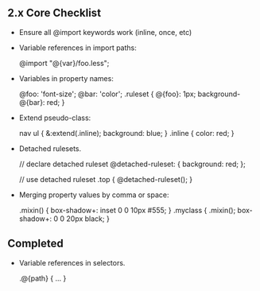 
2.x Core Checklist
---------

* Ensure all @import keywords work (inline, once, etc)

* Variable references in import paths:

    @import "@{var}/foo.less";

* Variables in property names:

    @foo: 'font-size';
    @bar: 'color';
    .ruleset {
        @{foo}: 1px;
        background-@{bar}: red;
    }

* Extend pseudo-class:

    nav ul {
      &:extend(.inline);
      background: blue;
    }
    .inline {
      color: red;
    }

* Detached rulesets.

    // declare detached ruleset
    @detached-ruleset: { background: red; };

    // use detached ruleset
    .top {
        @detached-ruleset(); 
    }

* Merging property values by comma or space:

    .mixin() {
      box-shadow+: inset 0 0 10px #555;
    }
    .myclass {
      .mixin();
      box-shadow+: 0 0 20px black;
    }


Completed
-----

* Variable references in selectors.

    .@{path} {
        ...
    }


